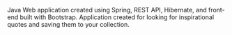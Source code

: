 Java Web application created using Spring, REST API,
Hibernate, and front-end built with Bootstrap.
Application created for looking for inspirational quotes and
saving them to your collection.

